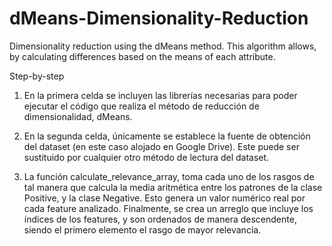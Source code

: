 # dMeans-Dimensionality-Reduction
Dimensionality reduction using the dMeans method. This algorithm allows, by calculating differences based on the means of each attribute.

Step-by-step


1. En la primera celda se incluyen las librerías necesarias para poder ejecutar el código que realiza el método de reducción de dimensionalidad, dMeans.

2. En la segunda celda, únicamente se establece la fuente de obtención del dataset (en este caso alojado en Google Drive). Este puede ser sustituido por cualquier otro método de lectura del dataset.

3. La función calculate_relevance_array, toma cada uno de los rasgos de tal manera que calcula la media aritmética entre los patrones de la clase Positive, y la clase Negative. Esto genera un valor numérico real por cada feature analizado. Finalmente, se crea un arreglo que incluye los índices de los features, y son ordenados de manera descendente, siendo el primero elemento el rasgo de mayor relevancia.
